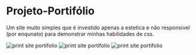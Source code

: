 # Projeto-Portifólio
 Um site muito simples que é investido apenas a estetica e não responsivel (por enqunato) para demonstrar minhas habilidades de css. 


![print site portifolio](https://user-images.githubusercontent.com/98274732/169902194-eac4bf01-170b-42cf-ab55-9a334dbee509.png)
![print site portifolio](https://user-images.githubusercontent.com/98274732/169902668-cfa0f2a6-1a94-4e35-bb96-ae7c04d68227.png)
![print site portifolio](https://user-images.githubusercontent.com/98274732/169902828-dd79c066-1498-4f38-8d11-603d01c717ec.png)
